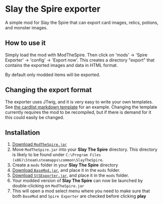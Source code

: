 # Slay the Spire exporter

A simple mod for Slay the Spire that can export card images, relics, potions, and monster images.

## How to use it

Simply load the mod with ModTheSpire. Then click on 'mods' -> 'Spire Exporter' -> 'config' -> 'Export now'.
This creates a directory "export" that contains the exported images and data in HTML format.

By default only modded items will be exported.

## Changing the export format

The exporter uses JTwig, and it is very easy to write your own templates. See [the cardlist markdown template](src/main/resources/templates/cards.html.md) for an example. Changing the template currently requires the mod to be recompiled, but if there is demand for it this could easily be changed.

## Installation ##
1. [Download `ModTheSpire.jar`](https://github.com/kiooeht/ModTheSpire/releases)
2. Move `ModTheSpire.jar` into your **Slay The Spire** directory. This directory is likely to be found under `C:\Program Files (x86)\Steam\steamapps\common\SlayTheSpire`.
3. Create a `mods` folder in your **Slay The Spire** directory
4. [Download `BaseMod.jar`](https://github.com/daviscook477/BaseMod/releases), and place it in the `mods` folder.
5. [Download `StSExporter.jar`](https://github.com/twanvl/sts-exporter/releases), and place it in the `mods` folder.
6. Your modded version of **Slay The Spire** can now be launched by double-clicking on `ModTheSpire.jar`
7. This will open a mod select menu where you need to make sure that both `BaseMod` and `Spire Exporter` are checked before clicking **play**

